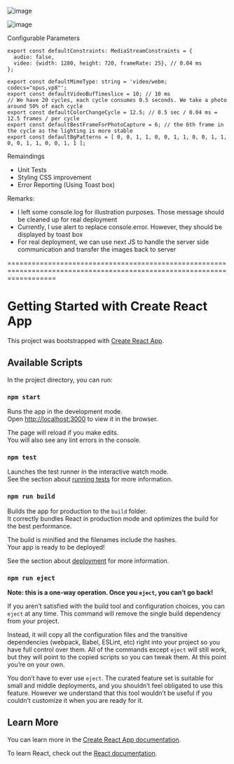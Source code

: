 ![image](https://github.com/kelvinuk/webcam/assets/85465033/5c1f1142-cfd0-405c-80ac-c4af30967b27)

![image](https://github.com/kelvinuk/webcam/assets/85465033/6e5d937d-384a-4bf3-bfaf-757aa2a7e4f2)

Configurable Parameters
```
export const defaultConstraints: MediaStreamConstraints = {
  audio: false,
  video: {width: 1280, height: 720, frameRate: 25}, // 0.04 ms
};

export const defaultMimeType: string = 'video/webm; codecs="opus,vp8"';
export const defaultVideoBufTimeslice = 10; // 10 ms
// We have 20 cycles, each cycle consumes 0.5 seconds. We take a photo around 50% of each cycle
export const defaultColorChangeCycle = 12.5; // 0.5 sec / 0.04 ms = 12.5 frames / per cycle
export const defaultBestFrameForPhotoCapture = 6; // the 6th frame in the cycle as the lighting is more stable
export const defaultBgPatterns = [ 0, 0, 1, 1, 0, 0, 1, 1, 0, 0, 1, 1, 0, 0, 1, 1, 0, 0, 1, 1 ];
```

Remaindings
- Unit Tests
- Styling CSS improvement
- Error Reporting (Using Toast box)

Remarks:
- I left some console.log for illustration purposes. Those message should be cleaned up for real deployment
- Currently, I use alert to replace console.error. However, they should be displayed by toast box
- For real deployment, we can use next JS to handle the server side communication and transfer the images back to server

========================================================================================================================



# Getting Started with Create React App

This project was bootstrapped with [Create React App](https://github.com/facebook/create-react-app).

## Available Scripts

In the project directory, you can run:

### `npm start`

Runs the app in the development mode.\
Open [http://localhost:3000](http://localhost:3000) to view it in the browser.

The page will reload if you make edits.\
You will also see any lint errors in the console.

### `npm test`

Launches the test runner in the interactive watch mode.\
See the section about [running tests](https://facebook.github.io/create-react-app/docs/running-tests) for more information.

### `npm run build`

Builds the app for production to the `build` folder.\
It correctly bundles React in production mode and optimizes the build for the best performance.

The build is minified and the filenames include the hashes.\
Your app is ready to be deployed!

See the section about [deployment](https://facebook.github.io/create-react-app/docs/deployment) for more information.

### `npm run eject`

**Note: this is a one-way operation. Once you `eject`, you can’t go back!**

If you aren’t satisfied with the build tool and configuration choices, you can `eject` at any time. This command will remove the single build dependency from your project.

Instead, it will copy all the configuration files and the transitive dependencies (webpack, Babel, ESLint, etc) right into your project so you have full control over them. All of the commands except `eject` will still work, but they will point to the copied scripts so you can tweak them. At this point you’re on your own.

You don’t have to ever use `eject`. The curated feature set is suitable for small and middle deployments, and you shouldn’t feel obligated to use this feature. However we understand that this tool wouldn’t be useful if you couldn’t customize it when you are ready for it.

## Learn More

You can learn more in the [Create React App documentation](https://facebook.github.io/create-react-app/docs/getting-started).

To learn React, check out the [React documentation](https://reactjs.org/).
